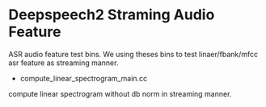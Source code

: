 # Deepspeech2 Straming Audio Feature

ASR audio feature test bins. We using theses bins to test linaer/fbank/mfcc asr feature as streaming manner.

* compute_linear_spectrogram_main.cc

compute linear spectrogram without db norm in streaming manner.
